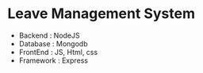 # Leave Management System

- Backend : NodeJS
- Database : Mongodb
- FrontEnd : JS, Html, css
- Framework : Express
